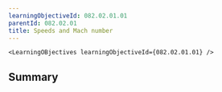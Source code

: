 ```yaml
---
learningObjectiveId: 082.02.01.01
parentId: 082.02.01
title: Speeds and Mach number
---
```


```tsx eval
<LearningOBjectives learningObjectiveId={082.02.01.01} />
```

## Summary
